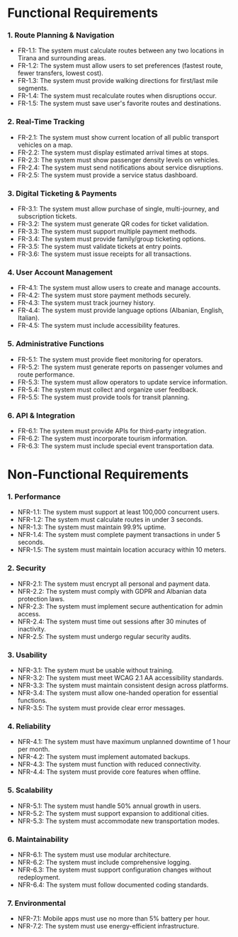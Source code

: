 # Functional Requirements

### 1. Route Planning & Navigation

- FR-1.1: The system must calculate routes between any two locations in Tirana and surrounding areas.
- FR-1.2: The system must allow users to set preferences (fastest route, fewer transfers, lowest cost).
- FR-1.3: The system must provide walking directions for first/last mile segments.
- FR-1.4: The system must recalculate routes when disruptions occur.
- FR-1.5: The system must save user's favorite routes and destinations.

### 2. Real-Time Tracking

- FR-2.1: The system must show current location of all public transport vehicles on a map.
- FR-2.2: The system must display estimated arrival times at stops.
- FR-2.3: The system must show passenger density levels on vehicles.
- FR-2.4: The system must send notifications about service disruptions.
- FR-2.5: The system must provide a service status dashboard.

### 3. Digital Ticketing & Payments

- FR-3.1: The system must allow purchase of single, multi-journey, and subscription tickets.
- FR-3.2: The system must generate QR codes for ticket validation.
- FR-3.3: The system must support multiple payment methods.
- FR-3.4: The system must provide family/group ticketing options.
- FR-3.5: The system must validate tickets at entry points.
- FR-3.6: The system must issue receipts for all transactions.

### 4. User Account Management

- FR-4.1: The system must allow users to create and manage accounts.
- FR-4.2: The system must store payment methods securely.
- FR-4.3: The system must track journey history.
- FR-4.4: The system must provide language options (Albanian, English, Italian).
- FR-4.5: The system must include accessibility features.

### 5. Administrative Functions

- FR-5.1: The system must provide fleet monitoring for operators.
- FR-5.2: The system must generate reports on passenger volumes and route performance.
- FR-5.3: The system must allow operators to update service information.
- FR-5.4: The system must collect and organize user feedback.
- FR-5.5: The system must provide tools for transit planning.

### 6. API & Integration

- FR-6.1: The system must provide APIs for third-party integration.
- FR-6.2: The system must incorporate tourism information.
- FR-6.3: The system must include special event transportation data.

# Non-Functional Requirements

### 1. Performance

- NFR-1.1: The system must support at least 100,000 concurrent users.
- NFR-1.2: The system must calculate routes in under 3 seconds.
- NFR-1.3: The system must maintain 99.9% uptime.
- NFR-1.4: The system must complete payment transactions in under 5 seconds.
- NFR-1.5: The system must maintain location accuracy within 10 meters.

### 2. Security

- NFR-2.1: The system must encrypt all personal and payment data.
- NFR-2.2: The system must comply with GDPR and Albanian data protection laws.
- NFR-2.3: The system must implement secure authentication for admin access.
- NFR-2.4: The system must time out sessions after 30 minutes of inactivity.
- NFR-2.5: The system must undergo regular security audits.

### 3. Usability

- NFR-3.1: The system must be usable without training.
- NFR-3.2: The system must meet WCAG 2.1 AA accessibility standards.
- NFR-3.3: The system must maintain consistent design across platforms.
- NFR-3.4: The system must allow one-handed operation for essential functions.
- NFR-3.5: The system must provide clear error messages.

### 4. Reliability

- NFR-4.1: The system must have maximum unplanned downtime of 1 hour per month.
- NFR-4.2: The system must implement automated backups.
- NFR-4.3: The system must function with reduced connectivity.
- NFR-4.4: The system must provide core features when offline.

### 5. Scalability

- NFR-5.1: The system must handle 50% annual growth in users.
- NFR-5.2: The system must support expansion to additional cities.
- NFR-5.3: The system must accommodate new transportation modes.

### 6. Maintainability

- NFR-6.1: The system must use modular architecture.
- NFR-6.2: The system must include comprehensive logging.
- NFR-6.3: The system must support configuration changes without redeployment.
- NFR-6.4: The system must follow documented coding standards.

### 7. Environmental

- NFR-7.1: Mobile apps must use no more than 5% battery per hour.
- NFR-7.2: The system must use energy-efficient infrastructure.
